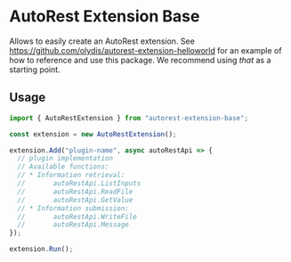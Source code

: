 # AutoRest Extension Base

Allows to easily create an AutoRest extension.
See https://github.com/olydis/autorest-extension-helloworld for an example of how to reference and use this package. We recommend using *that* as a starting point.

## Usage

``` JavaScript
import { AutoRestExtension } from "autorest-extension-base";

const extension = new AutoRestExtension();

extension.Add("plugin-name", async autoRestApi => {
  // plugin implementation
  // Available functions:
  // * Information retrieval:
  //       autoRestApi.ListInputs
  //       autoRestApi.ReadFile
  //       autoRestApi.GetValue
  // * Information submission:
  //       autoRestApi.WriteFile
  //       autoRestApi.Message
});

extension.Run();
```
